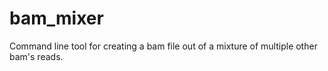 # bam_mixer
Command line tool for creating a bam file out of a mixture of multiple other bam's reads.

